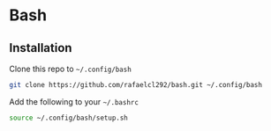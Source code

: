 # Bash

## Installation

Clone this repo to `~/.config/bash`

```bash
git clone https://github.com/rafaelcl292/bash.git ~/.config/bash
```

Add the following to your `~/.bashrc`

```bash
source ~/.config/bash/setup.sh
```
